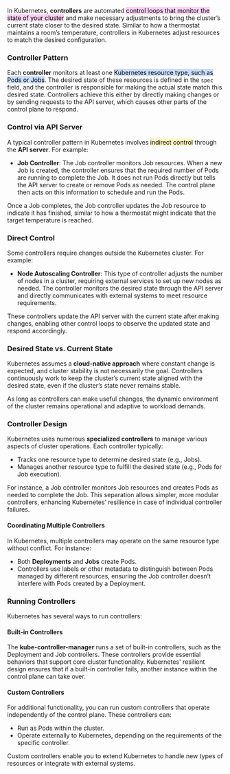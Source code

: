 
In Kubernetes, **controllers** are automated <mark style="background: #FFB8EBA6;">control loops that monitor the state of your cluster</mark> and make necessary adjustments to bring the cluster’s current state closer to the desired state. Similar to how a thermostat maintains a room’s temperature, controllers in Kubernetes adjust resources to match the desired configuration.

### Controller Pattern

Each **controller** monitors at least one <mark style="background: #ADCCFFA6;">Kubernetes resource type, such as Pods or Jobs</mark>. The desired state of these resources is defined in the `spec` field, and the controller is responsible for making the actual state match this desired state. Controllers achieve this either by directly making changes or by sending requests to the API server, which causes other parts of the control plane to respond.

### Control via API Server

A typical controller pattern in Kubernetes involves <mark style="background: #FFF3A3A6;">indirect control</mark> through the **API server**. For example:
- **Job Controller**: The Job controller monitors Job resources. When a new Job is created, the controller ensures that the required number of Pods are running to complete the Job. It does not run Pods directly but tells the API server to create or remove Pods as needed. The control plane then acts on this information to schedule and run the Pods.

Once a Job completes, the Job controller updates the Job resource to indicate it has finished, similar to how a thermostat might indicate that the target temperature is reached.

### Direct Control

Some controllers require changes outside the Kubernetes cluster. For example:
- **Node Autoscaling Controller**: This type of controller adjusts the number of nodes in a cluster, requiring external services to set up new nodes as needed. The controller monitors the desired state through the API server and directly communicates with external systems to meet resource requirements.

These controllers update the API server with the current state after making changes, enabling other control loops to observe the updated state and respond accordingly.

### Desired State vs. Current State

Kubernetes assumes a **cloud-native approach** where constant change is expected, and cluster stability is not necessarily the goal. Controllers continuously work to keep the cluster’s current state aligned with the desired state, even if the cluster’s state never remains stable.

As long as controllers can make useful changes, the dynamic environment of the cluster remains operational and adaptive to workload demands.

### Controller Design

Kubernetes uses numerous **specialized controllers** to manage various aspects of cluster operations. Each controller typically:
- Tracks one resource type to determine desired state (e.g., Jobs).
- Manages another resource type to fulfill the desired state (e.g., Pods for Job execution).

For instance, a Job controller monitors Job resources and creates Pods as needed to complete the Job. This separation allows simpler, more modular controllers, enhancing Kubernetes’ resilience in case of individual controller failures.

#### Coordinating Multiple Controllers

In Kubernetes, multiple controllers may operate on the same resource type without conflict. For instance:
- Both **Deployments** and **Jobs** create Pods.
- Controllers use labels or other metadata to distinguish between Pods managed by different resources, ensuring the Job controller doesn’t interfere with Pods created by a Deployment.

### Running Controllers

Kubernetes has several ways to run controllers:

#### Built-in Controllers

The **kube-controller-manager** runs a set of built-in controllers, such as the Deployment and Job controllers. These controllers provide essential behaviors that support core cluster functionality. Kubernetes' resilient design ensures that if a built-in controller fails, another instance within the control plane can take over.

#### Custom Controllers

For additional functionality, you can run custom controllers that operate independently of the control plane. These controllers can:
- Run as Pods within the cluster.
- Operate externally to Kubernetes, depending on the requirements of the specific controller.

Custom controllers enable you to extend Kubernetes to handle new types of resources or integrate with external systems.
